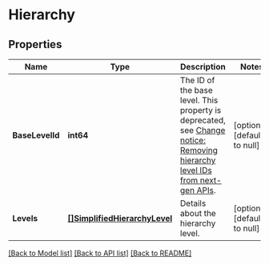 # Hierarchy

## Properties
Name | Type | Description | Notes
------------ | ------------- | ------------- | -------------
**BaseLevelId** | **int64** | The ID of the base level. This property is deprecated, see [Change notice: Removing hierarchy level IDs from next-gen APIs](https://developer.atlassian.com/cloud/jira/platform/change-notice-removing-hierarchy-level-ids-from-next-gen-apis/). | [optional] [default to null]
**Levels** | [**[]SimplifiedHierarchyLevel**](SimplifiedHierarchyLevel.md) | Details about the hierarchy level. | [optional] [default to null]

[[Back to Model list]](../README.md#documentation-for-models) [[Back to API list]](../README.md#documentation-for-api-endpoints) [[Back to README]](../README.md)

